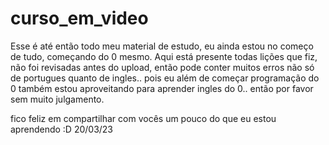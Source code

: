 # curso_em_video

Esse é até então todo meu material de estudo, eu ainda estou no começo de tudo, começando do 0 mesmo.
Aqui está presente todas lições que fiz, não foi revisadas antes do upload, então pode conter muitos erros não só de portugues quanto de ingles..
pois eu além de começar programação do 0 também estou aproveitando para aprender ingles do 0.. então por favor sem muito julgamento.

fico feliz em compartilhar com vocês um pouco do que eu estou aprendendo :D
20/03/23
